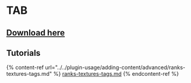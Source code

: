 # TAB

## [Download here](https://www.mc-market.org/resources/14009/)

## Tutorials

{% content-ref url="../../plugin-usage/adding-content/advanced/ranks-textures-tags.md" %}
[ranks-textures-tags.md](../../plugin-usage/adding-content/advanced/ranks-textures-tags.md)
{% endcontent-ref %}
